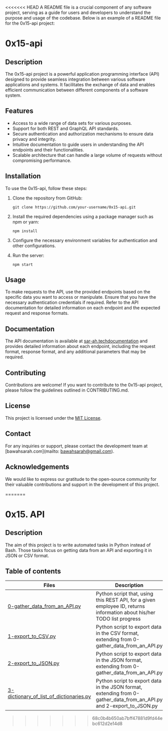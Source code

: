 <<<<<<< HEAD
A README file is a crucial component of any software project, serving as a guide for users and developers to understand the purpose and usage of the codebase. Below is an example of a README file for the 0x15-api project:

# 0x15-api

## Description

The 0x15-api project is a powerful application programming interface (API) designed to provide seamless integration between various software applications and systems. It facilitates the exchange of data and enables efficient communication between different components of a software system.

## Features

- Access to a wide range of data sets for various purposes.
- Support for both REST and GraphQL API standards.
- Secure authentication and authorization mechanisms to ensure data privacy and integrity.
- Intuitive documentation to guide users in understanding the API endpoints and their functionalities.
- Scalable architecture that can handle a large volume of requests without compromising performance.

## Installation

To use the 0x15-api, follow these steps:

1. Clone the repository from GitHub:

   ```
   git clone https://github.com/your-username/0x15-api.git
   ```

2. Install the required dependencies using a package manager such as npm or yarn:

   ```
   npm install
   ```

3. Configure the necessary environment variables for authentication and other configurations.

4. Run the server:

   ```
   npm start
   ```

## Usage

To make requests to the API, use the provided endpoints based on the specific data you want to access or manipulate. Ensure that you have the necessary authentication credentials if required. Refer to the API documentation for detailed information on each endpoint and the expected request and response formats.

## Documentation

The API documentation is available at [sar-ah.techdocumentation](sar-ah.tech/documentation) and provides detailed information about each endpoint, including the request format, response format, and any additional parameters that may be required.

## Contributing

Contributions are welcome! If you want to contribute to the 0x15-api project, please follow the guidelines outlined in CONTRIBUTING.md.

## License

This project is licensed under the [MIT License](https://opensource.org/licenses/MIT).

## Contact

For any inquiries or support, please contact the development team at [bawahsarah.com](mailto: bawahsarah@gmail.com).

## Acknowledgements

We would like to express our gratitude to the open-source community for their valuable contributions and support in the development of this project.

=======
# 0x15. API

## Description
The aim of this project is to write automated tasks in Python instead of Bash.
Those tasks focus on getting data from an API and exporting it in JSON or CSV format.

## Table of contents
Files | Description
----- | -----------
[0-gather_data_from_an_API.py](./0-gather_data_from_an_API.py) | Python script that, using this REST API, for a given employee ID, returns information about his/her TODO list progress
[1-export_to_CSV.py](./1-export_to_CSV.py) | Python script to export data in the CSV format, extending from 0-gather_data_from_an_API.py
[2-export_to_JSON.py](./2-export_to_JSON.py) | Python script to export data in the JSON format, extending from 0-gather_data_from_an_API.py
[3-dictionary_of_list_of_dictionaries.py](./3-dictionary_of_list_of_dictionaries.py) | Python script to export data in the JSON format, extending from 0-gather_data_from_an_API.py and 2-export_to_JSON.py 
>>>>>>> 68c0b4b650ab7bff47881d9fd44ebc612d2e14d8
